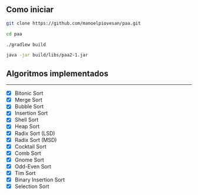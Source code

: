## Como iniciar
```bash
git clone https://github.com/manoelpiovesan/paa.git
```
```bash
cd paa
```
```bash
./gradlew build
```
```bash
java -jar build/libs/paa2-1.jar
```

## Algoritmos implementados

---
- [x] Bitonic Sort
- [x] Merge Sort
- [x] Bubble Sort
- [x] Insertion Sort
- [x] Shell Sort
- [x] Heap Sort
- [x] Radix Sort (LSD)
- [x] Radix Sort (MSD)
- [x] Cocktail Sort
- [x] Comb Sort
- [x] Gnome Sort
- [x] Odd-Even Sort
- [x] Tim Sort
- [x] Binary Insertion Sort
- [x] Selection Sort
